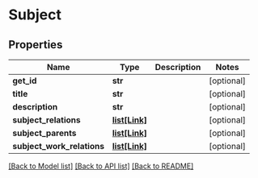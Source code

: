# Subject

## Properties
Name | Type | Description | Notes
------------ | ------------- | ------------- | -------------
**get_id** | **str** |  | [optional] 
**title** | **str** |  | [optional] 
**description** | **str** |  | [optional] 
**subject_relations** | [**list[Link]**](Link.md) |  | [optional] 
**subject_parents** | [**list[Link]**](Link.md) |  | [optional] 
**subject_work_relations** | [**list[Link]**](Link.md) |  | [optional] 

[[Back to Model list]](../README.md#documentation-for-models) [[Back to API list]](../README.md#documentation-for-api-endpoints) [[Back to README]](../README.md)

